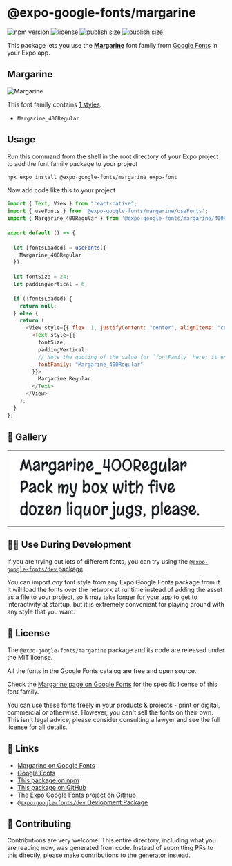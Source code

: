 # @expo-google-fonts/margarine

![npm version](https://flat.badgen.net/npm/v/@expo-google-fonts/margarine)
![license](https://flat.badgen.net/github/license/expo/google-fonts)
![publish size](https://flat.badgen.net/packagephobia/install/@expo-google-fonts/margarine)
![publish size](https://flat.badgen.net/packagephobia/publish/@expo-google-fonts/margarine)

This package lets you use the [**Margarine**](https://fonts.google.com/specimen/Margarine) font family from [Google Fonts](https://fonts.google.com/) in your Expo app.

## Margarine

![Margarine](./font-family.png)

This font family contains [1 styles](#-gallery).

- `Margarine_400Regular`

## Usage

Run this command from the shell in the root directory of your Expo project to add the font family package to your project

```sh
npx expo install @expo-google-fonts/margarine expo-font
```

Now add code like this to your project

```js
import { Text, View } from "react-native";
import { useFonts } from '@expo-google-fonts/margarine/useFonts';
import { Margarine_400Regular } from '@expo-google-fonts/margarine/400Regular';

export default () => {

  let [fontsLoaded] = useFonts({
    Margarine_400Regular
  });

  let fontSize = 24;
  let paddingVertical = 6;

  if (!fontsLoaded) {
    return null;
  } else {
    return (
      <View style={{ flex: 1, justifyContent: "center", alignItems: "center" }}>
        <Text style={{
          fontSize,
          paddingVertical,
          // Note the quoting of the value for `fontFamily` here; it expects a string!
          fontFamily: "Margarine_400Regular"
        }}>
          Margarine Regular
        </Text>
      </View>
    );
  }
};
```

## 🔡 Gallery


||||
|-|-|-|
|![Margarine_400Regular](./400Regular/Margarine_400Regular.ttf.png)||||


## 👩‍💻 Use During Development

If you are trying out lots of different fonts, you can try using the [`@expo-google-fonts/dev` package](https://github.com/expo/google-fonts/tree/master/font-packages/dev#readme).

You can import _any_ font style from any Expo Google Fonts package from it. It will load the fonts over the network at runtime instead of adding the asset as a file to your project, so it may take longer for your app to get to interactivity at startup, but it is extremely convenient for playing around with any style that you want.


## 📖 License

The `@expo-google-fonts/margarine` package and its code are released under the MIT license.

All the fonts in the Google Fonts catalog are free and open source.

Check the [Margarine page on Google Fonts](https://fonts.google.com/specimen/Margarine) for the specific license of this font family.

You can use these fonts freely in your products & projects - print or digital, commercial or otherwise. However, you can't sell the fonts on their own. This isn't legal advice, please consider consulting a lawyer and see the full license for all details.

## 🔗 Links

- [Margarine on Google Fonts](https://fonts.google.com/specimen/Margarine)
- [Google Fonts](https://fonts.google.com/)
- [This package on npm](https://www.npmjs.com/package/@expo-google-fonts/margarine)
- [This package on GitHub](https://github.com/expo/google-fonts/tree/master/font-packages/margarine)
- [The Expo Google Fonts project on GitHub](https://github.com/expo/google-fonts)
- [`@expo-google-fonts/dev` Devlopment Package](https://github.com/expo/google-fonts/tree/master/font-packages/dev)

## 🤝 Contributing

Contributions are very welcome! This entire directory, including what you are reading now, was generated from code. Instead of submitting PRs to this directly, please make contributions to [the generator](https://github.com/expo/google-fonts/tree/master/packages/generator) instead.

